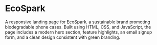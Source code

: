 # EcoSpark
A responsive landing page for EcoSpark, a sustainable brand promoting biodegradable phone cases. Built using HTML, CSS, and JavaScript, the page includes a modern hero section, feature highlights, an email signup form, and a clean design consistent with green branding. 
